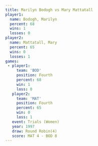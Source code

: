 ```yaml
---
title: Marilyn Bodogh vs Mary Mattatall
player1:               
  name: Bodogh, Marilyn
  percent: 68          
  wins: 1              
  losses: 0            
player2:               
  name: Mattatall, Mary
  percent: 65          
  wins: 0              
  losses: 1            
games:
 - player1:          
     team: 'BOD'     
     position: Fourth
     percent: 68     
     win: 1          
     loss: 0         
   player2:          
     team: 'MAT'     
     position: Fourth
     percent: 65     
     win: 0          
     loss: 1         
   event: Trials (Women)
   year: 1997           
   draw: Round Robin(4) 
   score: MAT 4 - BOD 8 
---
```

